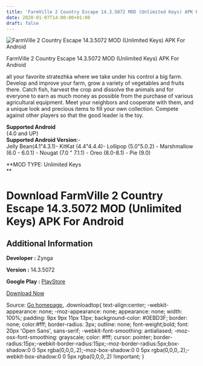 ```yaml
---
title: 'FarmVille 2 Country Escape 14.3.5072 MOD (Unlimited Keys) APK For Android'
date: 2020-01-07T14:00:00+01:00
draft: false
---
```


![FarmVille 2 Country Escape 14.3.5072 MOD (Unlimited Keys) APK For Android](https://i1.wp.com/apkhome.net/wp-content/uploads/2020/01/FarmVille-2-Country-Escape-14.3.5072-MOD-Unlimited-Keys.png "FarmVille 2 Country Escape 14.3.5072 MOD (Unlimited Keys) APK For Android")

  

FarmVille 2 Country Escape 14.3.5072 MOD (Unlimited Keys) APK For Android

all your favorite stratezhka where we take under his control a big farm. Develop and improve your farm, grow a variety of vegetables and fruits there. Catch fish, harvest the crop and dissolve the animals and for everyone to earn as much money as possible from the purchase of various agricultural equipment. Meet your neighbors and cooperate with them, and a unique look and precious items to fill your own collection. Compete against other players so that the good leader is the toy.

**Supported Android**  
{4.0 and UP}  
**Supported Android Version**:-  
Jelly Bean(4.1"4.3.1)- KitKat (4.4"4.4.4)- Lollipop (5.0"5.0.2) - Marshmallow (6.0 - 6.0.1) - Nougat (7.0 " 7.1.1) - Oreo (8.0-8.1) - Pie (9.0)

**MOD TYPE: Unlimited Keys  
**

Download FarmVille 2 Country Escape 14.3.5072 MOD (Unlimited Keys) APK For Android
==================================================================================

Additional Information
----------------------

**Developer :** Zynga

**Version :** 14.3.5072

**Google Play :** [PlayStore](https://play.google.com/store/apps/details?id=com.zynga.FarmVille2CountryEscape&hl=ru)

  

[Download Now](https://store4app.co/post/farmville-2-country-escape-14-3-5072-mod-unlimited-keys-apk-for-android_1578391478)

  
Source: [Go homepage.](https://store4app.co/post/farmville-2-country-escape-14-3-5072-mod-unlimited-keys-apk-for-android_1578391478) .downloadtop{ text-align:center; -webkit-appearance: none; -moz-appearance: none; appearance: none; width: 100%; padding: 9px 9px 11px 13px; background-color: #0EBD3F; border: none; color:#fff; border-radius: 3px; outline: none; font-weight;bold; font: 20px 'Open Sans', sans-serif; -webkit-font-smoothing: antialiased; -moz-osx-font-smoothing: grayscale; color: #fff; cursor: pointer; border-radius:15px;-webkit-border-radius:15px;-moz-border-radius:5px;box-shadow:0 0 5px rgba(0,0,0,.2);-moz-box-shadow:0 0 5px rgba(0,0,0,.2);-webkit-box-shadow:0 0 5px rgba(0,0,0,.2) !important; }